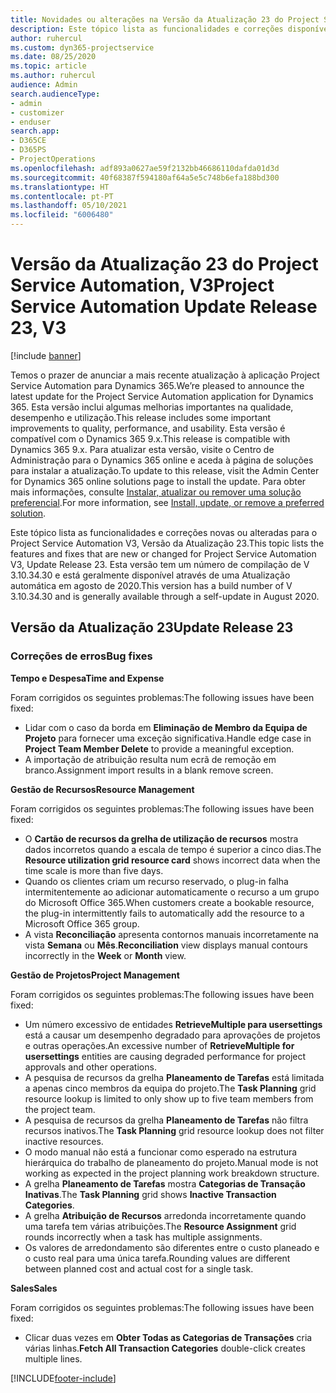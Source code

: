 ```yaml
---
title: Novidades ou alterações na Versão da Atualização 23 do Project Service Automation, V3
description: Este tópico lista as funcionalidades e correções disponíveis no Project Service Automation V3, Versão da Atualização 23, V3.
author: ruhercul
ms.custom: dyn365-projectservice
ms.date: 08/25/2020
ms.topic: article
ms.author: ruhercul
audience: Admin
search.audienceType:
- admin
- customizer
- enduser
search.app:
- D365CE
- D365PS
- ProjectOperations
ms.openlocfilehash: adf893a0627ae59f2132bb46686110dafda01d3d
ms.sourcegitcommit: 40f68387f594180af64a5e5c748b6efa188bd300
ms.translationtype: HT
ms.contentlocale: pt-PT
ms.lasthandoff: 05/10/2021
ms.locfileid: "6006480"
---
```

# <a name="project-service-automation-update-release-23-v3"></a><span data-ttu-id="cdb3b-103">Versão da Atualização 23 do Project Service Automation, V3</span><span class="sxs-lookup"><span data-stu-id="cdb3b-103">Project Service Automation Update Release 23, V3</span></span>

[!include [banner](../includes/psa-now-project-operations.md)]

<span data-ttu-id="cdb3b-104">Temos o prazer de anunciar a mais recente atualização à aplicação Project Service Automation para Dynamics 365.</span><span class="sxs-lookup"><span data-stu-id="cdb3b-104">We’re pleased to announce the latest update for the Project Service Automation application for Dynamics 365.</span></span> <span data-ttu-id="cdb3b-105">Esta versão inclui algumas melhorias importantes na qualidade, desempenho e utilização.</span><span class="sxs-lookup"><span data-stu-id="cdb3b-105">This release includes some important improvements to quality, performance, and usability.</span></span> <span data-ttu-id="cdb3b-106">Esta versão é compatível com o Dynamics 365 9.x.</span><span class="sxs-lookup"><span data-stu-id="cdb3b-106">This release is compatible with Dynamics 365 9.x.</span></span> <span data-ttu-id="cdb3b-107">Para atualizar esta versão, visite o Centro de Administração para o Dynamics 365 online e aceda à página de soluções para instalar a atualização.</span><span class="sxs-lookup"><span data-stu-id="cdb3b-107">To update to this release, visit the Admin Center for Dynamics 365 online solutions page to install the update.</span></span> <span data-ttu-id="cdb3b-108">Para obter mais informações, consulte [Instalar, atualizar ou remover uma solução preferencial](/power-platform/admin/install-remove-preferred-solution).</span><span class="sxs-lookup"><span data-stu-id="cdb3b-108">For more information, see [Install, update, or remove a preferred solution](/power-platform/admin/install-remove-preferred-solution).</span></span>

<span data-ttu-id="cdb3b-109">Este tópico lista as funcionalidades e correções novas ou alteradas para o Project Service Automation V3, Versão da Atualização 23.</span><span class="sxs-lookup"><span data-stu-id="cdb3b-109">This topic lists the features and fixes that are new or changed for Project Service Automation V3, Update Release 23.</span></span> <span data-ttu-id="cdb3b-110">Esta versão tem um número de compilação de V 3.10.34.30 e está geralmente disponível através de uma Atualização automática em agosto de 2020.</span><span class="sxs-lookup"><span data-stu-id="cdb3b-110">This version has a build number of V 3.10.34.30 and is generally available through a self-update in August 2020.</span></span>

## <a name="update-release-23"></a><span data-ttu-id="cdb3b-111">Versão da Atualização 23</span><span class="sxs-lookup"><span data-stu-id="cdb3b-111">Update Release 23</span></span>

### <a name="bug-fixes"></a><span data-ttu-id="cdb3b-112">Correções de erros</span><span class="sxs-lookup"><span data-stu-id="cdb3b-112">Bug fixes</span></span>

<span data-ttu-id="cdb3b-113">**Tempo e Despesa**</span><span class="sxs-lookup"><span data-stu-id="cdb3b-113">**Time and Expense**</span></span>

<span data-ttu-id="cdb3b-114">Foram corrigidos os seguintes problemas:</span><span class="sxs-lookup"><span data-stu-id="cdb3b-114">The following issues have been fixed:</span></span>
- <span data-ttu-id="cdb3b-115">Lidar com o caso da borda em **Eliminação de Membro da Equipa de Projeto** para fornecer uma exceção significativa.</span><span class="sxs-lookup"><span data-stu-id="cdb3b-115">Handle edge case in **Project Team Member Delete** to provide a meaningful exception.</span></span>
- <span data-ttu-id="cdb3b-116">A importação de atribuição resulta num ecrã de remoção em branco.</span><span class="sxs-lookup"><span data-stu-id="cdb3b-116">Assignment import results in a blank remove screen.</span></span>

<span data-ttu-id="cdb3b-117">**Gestão de Recursos**</span><span class="sxs-lookup"><span data-stu-id="cdb3b-117">**Resource Management**</span></span>

<span data-ttu-id="cdb3b-118">Foram corrigidos os seguintes problemas:</span><span class="sxs-lookup"><span data-stu-id="cdb3b-118">The following issues have been fixed:</span></span>

- <span data-ttu-id="cdb3b-119">O **Cartão de recursos da grelha de utilização de recursos** mostra dados incorretos quando a escala de tempo é superior a cinco dias.</span><span class="sxs-lookup"><span data-stu-id="cdb3b-119">The **Resource utilization grid resource card** shows incorrect data when the time scale is more than five days.</span></span>
- <span data-ttu-id="cdb3b-120">Quando os clientes criam um recurso reservado, o plug-in falha intermitentemente ao adicionar automaticamente o recurso a um grupo do Microsoft Office 365.</span><span class="sxs-lookup"><span data-stu-id="cdb3b-120">When customers create a bookable resource, the plug-in intermittently fails to automatically add the resource to a Microsoft Office 365 group.</span></span>
- <span data-ttu-id="cdb3b-121">A vista **Reconciliação** apresenta contornos manuais incorretamente na vista **Semana** ou **Mês**.</span><span class="sxs-lookup"><span data-stu-id="cdb3b-121">**Reconciliation** view displays manual contours incorrectly in the **Week** or **Month** view.</span></span>

<span data-ttu-id="cdb3b-122">**Gestão de Projetos**</span><span class="sxs-lookup"><span data-stu-id="cdb3b-122">**Project Management**</span></span>

<span data-ttu-id="cdb3b-123">Foram corrigidos os seguintes problemas:</span><span class="sxs-lookup"><span data-stu-id="cdb3b-123">The following issues have been fixed:</span></span>

- <span data-ttu-id="cdb3b-124">Um número excessivo de entidades **RetrieveMultiple para usersettings** está a causar um desempenho degradado para aprovações de projetos e outras operações.</span><span class="sxs-lookup"><span data-stu-id="cdb3b-124">An excessive number of **RetrieveMultiple for usersettings** entities are causing degraded performance for project approvals and other operations.</span></span>
- <span data-ttu-id="cdb3b-125">A pesquisa de recursos da grelha **Planeamento de Tarefas** está limitada a apenas cinco membros da equipa do projeto.</span><span class="sxs-lookup"><span data-stu-id="cdb3b-125">The **Task Planning** grid resource lookup is limited to only show up to five team members from the project team.</span></span> 
- <span data-ttu-id="cdb3b-126">A pesquisa de recursos da grelha **Planeamento de Tarefas** não filtra recursos inativos.</span><span class="sxs-lookup"><span data-stu-id="cdb3b-126">The **Task Planning** grid resource lookup does not filter inactive resources.</span></span>
- <span data-ttu-id="cdb3b-127">O modo manual não está a funcionar como esperado na estrutura hierárquica do trabalho de planeamento do projeto.</span><span class="sxs-lookup"><span data-stu-id="cdb3b-127">Manual mode is not working as expected in the project planning work breakdown structure.</span></span>
- <span data-ttu-id="cdb3b-128">A grelha **Planeamento de Tarefas** mostra **Categorias de Transação Inativas**.</span><span class="sxs-lookup"><span data-stu-id="cdb3b-128">The **Task Planning** grid shows **Inactive Transaction Categories**.</span></span>
- <span data-ttu-id="cdb3b-129">A grelha **Atribuição de Recursos** arredonda incorretamente quando uma tarefa tem várias atribuições.</span><span class="sxs-lookup"><span data-stu-id="cdb3b-129">The **Resource Assignment** grid rounds incorrectly when a task has multiple assignments.</span></span>
- <span data-ttu-id="cdb3b-130">Os valores de arredondamento são diferentes entre o custo planeado e o custo real para uma única tarefa.</span><span class="sxs-lookup"><span data-stu-id="cdb3b-130">Rounding values are different between planned cost and actual cost for a single task.</span></span>

<span data-ttu-id="cdb3b-131">**Sales**</span><span class="sxs-lookup"><span data-stu-id="cdb3b-131">**Sales**</span></span>

<span data-ttu-id="cdb3b-132">Foram corrigidos os seguintes problemas:</span><span class="sxs-lookup"><span data-stu-id="cdb3b-132">The following issues have been fixed:</span></span>

- <span data-ttu-id="cdb3b-133">Clicar duas vezes em **Obter Todas as Categorias de Transações** cria várias linhas.</span><span class="sxs-lookup"><span data-stu-id="cdb3b-133">**Fetch All Transaction Categories** double-click creates multiple lines.</span></span>


[!INCLUDE[footer-include](../includes/footer-banner.md)]